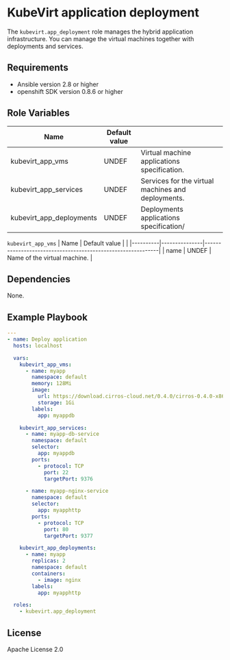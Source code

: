 KubeVirt application deployment
===============================

The `kubevirt.app_deployment` role manages the hybrid application infrastructure.
You can manage the virtual machines together with deployments and services.

Requirements
------------

 * Ansible version 2.8 or higher
 * openshift SDK version 0.8.6 or higher

Role Variables
--------------

| Name                     | Default value |                                              |
|--------------------------|---------------|-------------------------------------------------------------|
| kubevirt_app_vms         | UNDEF         | Virtual machine applications specification. |
| kubevirt_app_services    | UNDEF         | Services for the virtual machines and deployments. |
| kubevirt_app_deployments | UNDEF         | Deployments applications specification/ |

`kubevirt_app_vms`
| Name     | Default value |                                              |
|----------|---------------|-------------------------------------------------------------|
| name     | UNDEF         | Name of the virtual machine. |

Dependencies
------------

None.

Example Playbook
----------------

```yaml
---
- name: Deploy application
  hosts: localhost

  vars:
    kubevirt_app_vms:
      - name: myapp
        namespace: default
        memory: 128Mi
        image:
          url: https://download.cirros-cloud.net/0.4.0/cirros-0.4.0-x86_64-disk.img
          storage: 1Gi
        labels:
          app: myappdb

    kubevirt_app_services:
      - name: myapp-db-service
        namespace: default
        selector:
          app: myappdb
        ports:
          - protocol: TCP
            port: 22
            targetPort: 9376

      - name: myapp-nginx-service
        namespace: default
        selector:
          app: myapphttp
        ports:
          - protocol: TCP
            port: 80
            targetPort: 9377

    kubevirt_app_deployments:
      - name: myapp
        replicas: 2
        namespace: default
        containers:
          - image: nginx
        labels:
          app: myapphttp

  roles:
    - kubevirt.app_deployment
```

License
-------

Apache License 2.0
